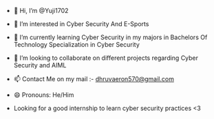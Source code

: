 - 👋 Hi, I’m @Yuji1702
- 👀 I’m interested in Cyber Security And E-Sports
- 🌱 I’m currently learning Cyber Security in my majors in Bachelors Of Technology Specialization in Cyber Security
- 💞️ I’m looking to collaborate on different projects regarding Cyber Security and AIML
- 📫 Contact Me on my mail :-  dhruvaeron570@gmail.com
- 😄 Pronouns: He/Him

- Looking for a good internship to learn cyber security practices <3

<!---
Yuji1702/Yuji1702 is a ✨ special ✨ repository because its `README.md` (this file) appears on your GitHub profile.
You can click the Preview link to take a look at your changes.
--->
